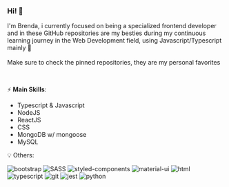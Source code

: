 ### Hi! 👋 
I'm Brenda, i currently focused on being a specialized frontend developer and in these GitHub repositories are my besties during my continuous learning journey in the Web Development field, using Javascript/Typescript mainly :yellow_heart: <br>
<br>
Make sure to check the pinned repositories, they are my personal favorites

<br>

⚡ **Main Skills**:
- Typescript & Javascript
- NodeJS 
- ReactJS
- CSS
- MongoDB w/ mongoose
- MySQL


:bulb: Others:
<p>
<img src="https://img.shields.io/badge/Bootstrap-563D7C?style=for-the-badge&logo=bootstrap&logoColor=white" alt="bootstrap" >
  <img src="https://img.shields.io/badge/Sass-CC6699?style=for-the-badge&logo=sass&logoColor=white" alt="SASS">
  <img src="https://img.shields.io/badge/styled--components-DB7093?style=for-the-badge&logo=styled-components&logoColor=white" alt="styled-components">
  <img src="https://img.shields.io/badge/Material--UI-0081CB?style=for-the-badge&logo=material-ui&logoColor=white" alt="material-ui">
 <img src="https://img.shields.io/badge/HTML5-E34F26?style=for-the-badge&logo=html5&logoColor=white" alt="html" >
  <img src="https://img.shields.io/badge/TypeScript-007ACC?style=for-the-badge&logo=typescript&logoColor=white" alt="typescript" >
  <img src="https://img.shields.io/badge/Git-F05032?style=for-the-badge&logo=git&logoColor=white" alt="git" >
  <img src="https://img.shields.io/badge/Jest-C21325?style=for-the-badge&logo=jest&logoColor=white" alt="jest" >
  <img src="https://img.shields.io/badge/Python-FFD43B?style=for-the-badge&logo=python&logoColor=darkgreen" alt="python" >
  
</p> 
